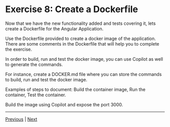 
# Exercise 8: Create a Dockerfile

Now that we have the new functionality added and tests covering it, lets create a Dockerfile for the Angular Application.

Use the Dockerfile provided to create a docker image of the application. There are some comments in the Dockerfile that will help you to complete the exercise.

In order to build, run and test the docker image, you can use Copilot as well to generate the commands.

For instance, create a DOCKER.md file where you can store the commands to build, run and test the docker image.

Examples of steps to document: Build the container image, Run the container, Test the container.

Build the image using Copilot and expose the port 3000.



---------------
[Previous](./exercise-7.md) | [Next](./exercise-9.md)